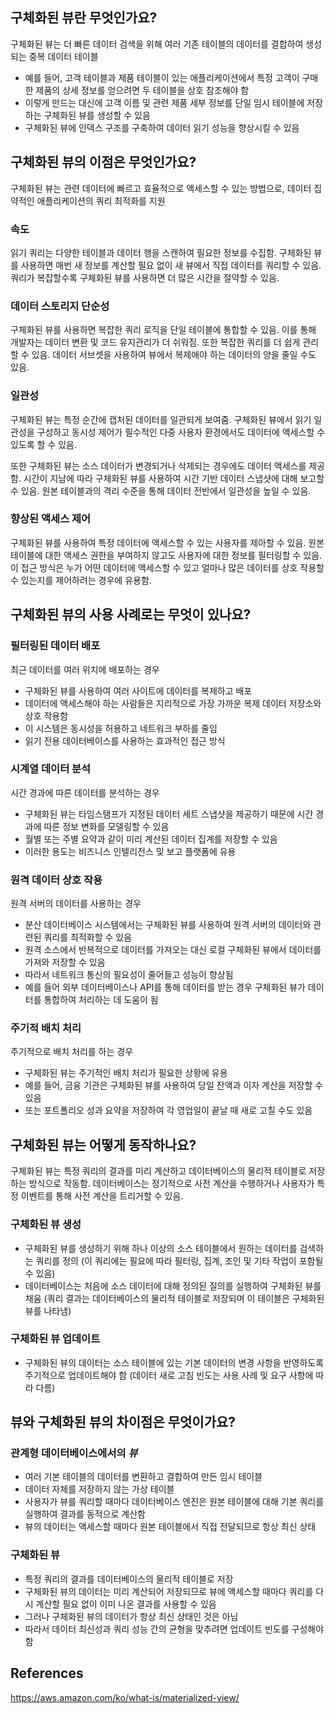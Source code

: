 
## 구체화된 뷰란 무엇인가요?

구체화된 뷰는 더 빠른 데이터 검색을 위해 여러 기존 테이블의 데이터를 결합하여 생성되는 중복 데이터 테이블
- 예를 들어, 고객 테이블과 제품 테이블이 있는 애플리케이션에서 특정 고객이 구매한 제품의 상세 정보를 얻으려면 두 테이블을 상호 참조해야 함
- 이렇게 만드는 대신에 고객 이름 및 관련 제품 세부 정보를 단일 임시 테이블에 저장하는 구체화된 뷰를 생성할 수 있음
- 구체화된 뷰에 인덱스 구조를 구축하여 데이터 읽기 성능을 향상시킬 수 있음

## 구체화된 뷰의 이점은 무엇인가요?
구체화된 뷰는 관련 데이터에 빠르고 효율적으로 액세스할 수 있는 방법으로, 데이터 집약적인 애플리케이션의 쿼리 최적화를 지원

### 속도
읽기 쿼리는 다양한 테이블과 데이터 행을 스캔하여 필요한 정보를 수집함. 구체화된 뷰를 사용하면 매번 새 정보를 계산할 필요 없이 새 뷰에서 직접 데이터를 쿼리할 수 있음. 쿼리가 복잡할수록 구체화된 뷰를 사용하면 더 많은 시간을 절약할 수 있음.

### 데이터 스토리지 단순성
구체화된 뷰를 사용하면 복잡한 쿼리 로직을 단일 테이블에 통합할 수 있음. 이를 통해 개발자는 데이터 변환 및 코드 유지관리가 더 쉬워짐. 또한 복잡한 쿼리를 더 쉽게 관리할 수 있음. 데이터 서브셋을 사용하여 뷰에서 복제애야 하는 데이터의 양을 줄일 수도 있음. 

### 일관성
구체화된 뷰는 특정 순간에 캡처된 데이터를 일관되게 보여줌. 구체화된 뷰에서 읽기 일관성을 구성하고 동시성 제어가 필수적인 다중 사용자 환경에서도 데이터에 액세스할 수 있도록 할 수 있음.

또한 구체화된 뷰는 소스 데이터가 변경되거나 삭제되는 경우에도 데이터 액세스를 제공함. 시간이 지남에 따라 구체화된 뷰를 사용하여 시간 기반 데이터 스냅샷에 대해 보고할 수 있음. 원본 테이블과의 격리 수준을 통해 데이터 전반에서 일관성을 높일 수 있음.

### 향상된 액세스 제어
구체화된 뷰를 사용하여 특정 데이터에 액세스할 수 있는 사용자를 제아할 수 있음. 원본 테이블에 대한 액세스 권한을 부여하지 않고도 사용자에 대한 정보를 필터링할 수 있음. 이 접근 방식은 누가 어떤 데이터에 액세스할 수 있고 얼마나 많은 데이터를 상호 작용할 수 있는지를 제어하려는 경우에 유용함.

## 구체화된 뷰의 사용 사례로는 무엇이 있나요?

### 필터링된 데이터 배포
최근 데이터를 여러 위치에 배포하는 경우
- 구체화된 뷰를 사용하여 여러 사이트에 데이터를 복제하고 배포
- 데이터에 액세스해야 하는 사람들은 지리적으로 가장 가까운 복제 데이터 저장소와 상호 작용함
- 이 시스템은 동시성을 허용하고 네트워크 부하를 줄임
- 읽기 전용 데이터베이스를 사용하는 효과적인 접근 방식

### 시계열 데이터 분석
시간 경과에 따른 데이터를 분석하는 경우
- 구체화된 뷰는 타임스탬프가 지정된 데이터 세트 스냅샷을 제공하기 때문에 시간 경과에 따른 정보 변화를 모델링할 수 있음
- 월별 또는 주별 요약과 같이 미리 계산된 데이터 집계를 저장할 수 있음
- 이러한 용도는 비즈니스 인텔리전스 및 보고 플랫폼에 유용

### 원격 데이터 상호 작용
원격 서버의 데이터를 사용하는 경우
- 분산 데이터베이스 시스템에서는 구체화된 뷰를 사용하여 원격 서버의 데이터와 관련된 쿼리를 최적화할 수 있음
- 원격 소스에서 반복적으로 데이터를 가져오는 대신 로컬 구체화된 뷰에서 데이터를 가져와 저장할 수 있음
- 따라서 네트워크 통신의 필요성이 줄어들고 성능이 향상됨
- 예를 들어 외부 데이터베이스나 API를 통해 데이터를 받는 경우 구체화된 뷰가 데이터를 통합하여 처리하는 데 도움이 됨

### 주기적 배치 처리
주기적으로 배치 처리를 하는 경우
- 구체화된 뷰는 주기적인 배치 처리가 필요한 상황에 유용
- 예를 들어, 금융 기관은 구체화된 뷰를 사용하여 당일 잔액과 이자 계산을 저장할 수 있음
- 또는 포트폴리오 성과 요약을 저장하여 각 영업일이 끝날 때 새로 고칠 수도 있음

## 구체화된 뷰는 어떻게 동작하나요?
구체화된 뷰는 특정 쿼리의 결과를 미리 계산하고 데이터베이스의 물리적 테이블로 저장하는 방식으로 작동함. 데이터베이스는 정기적으로 사전 계산을 수행하거나 사용자가 특정 이벤트를 통해 사전 계산을 트리거할 수 있음.

### 구체화된 뷰 생성
- 구체화된 뷰를 생성하기 위해 하나 이상의 소스 테이블에서 원하는 데이터를 검색하는 쿼리를 정의 (이 쿼리에는 필요에 따라 필터링, 집계, 조인 및 기타 작업이 포함될 수 있음)
- 데이터베이스는 처음에 소스 데이터에 대해 정의된 질의를 실행하여 구체화된 뷰를 채움 (쿼리 결과는 데이터베이스의 물리적 테이블로 저장되며 이 테이블은 구체화된 뷰를 나타냄)

### 구체화된 뷰 업데이트
- 구체화된 뷰의 데이터는 소스 테이블에 있는 기본 데이터의 변경 사항을 반영하도록 주기적으로 업데이트해야 함 (데이터 새로 고침 빈도는 사용 사례 및 요구 사항에 따라 다름)

## 뷰와 구체화된 뷰의 차이점은 무엇이가요?
### 관계형 데이터베이스에서의 *뷰*
- 여러 기본 테이블의 데이터를 변환하고 결합하여 만든 임시 테이블
- 데이터 자체를 저장하지 않는 가상 테이블
- 사용자가 뷰를 쿼리할 때마다 데이터베이스 엔진은 원본 테이블에 대해 기본 쿼리를 실행하여 결과를 동적으로 계산함
- 뷰의 데이터는 액세스할 때마다 원본 테이블에서 직접 전달되므로 항상 최신 상태
### 구체화된 뷰
- 특정 쿼리의 결과를 데이터베이스의 물리적 테이블로 저장
- 구체화된 뷰의 데이터는 미리 계산되어 저장되므로 뷰에 액세스할 때마다 쿼리를 다시 계산할 필요 없이 이미 나온 결과를 사용할 수 있음
- 그러나 구체화된 뷰의 데이터가 항상 최신 상태인 것은 아님
- 따라서 데이터 최신성과 쿼리 성능 간의 균형을 맞추려면 업데이트 빈도를 구성해야 함

## References
https://aws.amazon.com/ko/what-is/materialized-view/